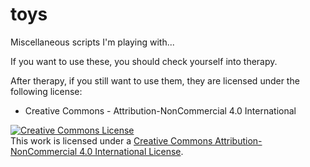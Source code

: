 toys
====

Miscellaneous scripts I'm playing with...

If you want to use these, you should check yourself into therapy.

After therapy, if you still want to use them, they are licensed under the following license:

 - Creative Commons - Attribution-NonCommercial 4.0 International

<a rel="license" href="http://creativecommons.org/licenses/by-nc/4.0/"><img alt="Creative Commons License" style="border-width:0" src="http://i.creativecommons.org/l/by-nc/4.0/88x31.png" /></a><br />This work is licensed under a <a rel="license" href="http://creativecommons.org/licenses/by-nc/4.0/">Creative Commons Attribution-NonCommercial 4.0 International License</a>.
